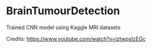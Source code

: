 # BrainTumourDetection
Trained CNN model using Kaggle MRI datasets

Credits:
https://www.youtube.com/watch?v=jztwpsIzEGc
